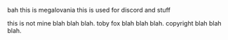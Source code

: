 bah
this is megalovania
this is used for discord and stuff


this is not mine blah blah blah. toby fox blah blah blah. copyright blah blah blah.

